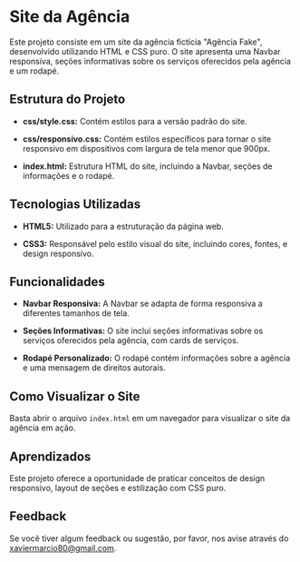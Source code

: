 # Site da Agência

Este projeto consiste em um site da agência fictícia "Agência Fake", desenvolvido utilizando HTML e CSS puro. O site apresenta uma Navbar responsiva, seções informativas sobre os serviços oferecidos pela agência e um rodapé.

## Estrutura do Projeto

- **css/style.css:** Contém estilos para a versão padrão do site.
  
- **css/responsivo.css:** Contém estilos específicos para tornar o site responsivo em dispositivos com largura de tela menor que 900px.

- **index.html:** Estrutura HTML do site, incluindo a Navbar, seções de informações e o rodapé.

## Tecnologias Utilizadas

- **HTML5:** Utilizado para a estruturação da página web.
  
- **CSS3:** Responsável pelo estilo visual do site, incluindo cores, fontes, e design responsivo.

## Funcionalidades

- **Navbar Responsiva:** A Navbar se adapta de forma responsiva a diferentes tamanhos de tela.

- **Seções Informativas:** O site inclui seções informativas sobre os serviços oferecidos pela agência, com cards de serviços.

- **Rodapé Personalizado:** O rodapé contém informações sobre a agência e uma mensagem de direitos autorais.

## Como Visualizar o Site

Basta abrir o arquivo `index.html` em um navegador para visualizar o site da agência em ação.

## Aprendizados

Este projeto oferece a oportunidade de praticar conceitos de design responsivo, layout de seções e estilização com CSS puro.

## Feedback

Se você tiver algum feedback ou sugestão, por favor, nos avise através do xaviermarcio80@gmail.com.

